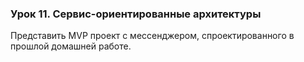 ### Урок 11. Сервис-ориентированные архитектуры
Представить MVP проект с мессенджером, спроектированного в прошлой домашней работе.
